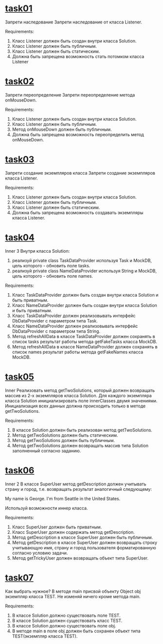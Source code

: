 # [task01](https://github.com/NikitaNasevich/javarush.ru/tree/main/level23/task01)

Запрети наследование
Запрети наследование от класса Listener.


Requirements:
1. Класс Listener должен быть создан внутри класса Solution.
2. Класс Listener должен быть публичным.
3. Класс Listener должен быть статическим.
4. Должна быть запрещена возможность стать потомком класса Listener

# [task02](https://github.com/NikitaNasevich/javarush.ru/tree/main/level23/task02)

Запрети переопределение
Запрети переопределение метода onMouseDown.


Requirements:
1. Класс Listener должен быть создан внутри класса Solution.
2. Класс Listener должен быть публичным.
3. Метод onMouseDown должен быть публичным.
4. Должна быть запрещена возможность переопределить метод onMouseDown.

# [task03](https://github.com/NikitaNasevich/javarush.ru/tree/main/level23/task03)

Запрети создание экземпляров класса
Запрети создание экземпляров класса Listener.


Requirements:
1. Класс Listener должен быть создан внутри класса Solution.
2. Класс Listener должен быть публичным.
3. Класс Listener должен быть статическим.
4. Должна быть запрещена возможность создавать экземпляры класса Listener.

# [task04](https://github.com/NikitaNasevich/javarush.ru/tree/main/level23/task04)

Inner 3
Внутри класса Solution:
1) реализуй private class TaskDataProvider используя Task и MockDB, цель которого - обновить поле tasks.
2) реализуй private class NameDataProvider используя String и MockDB, цель которого - обновить поле names.


Requirements:
1. Класс TaskDataProvider должен быть создан внутри класса Solution и быть приватным.
2. Класс NameDataProvider должен быть создан внутри класса Solution и быть приватным.
3. Класс TaskDataProvider должен реализовывать интерфейс DbDataProvider с параметром типа Task.
4. Класс NameDataProvider должен реализовывать интерфейс DbDataProvider с параметром типа String.
5. Метод refreshAllData в классе TaskDataProvider должен сохранять в список tasks результат работы метода getFakeTasks класса MockDB.
6. Метод refreshAllData в классе NameDataProvider должен сохранять в список names результат работы метода getFakeNames класса MockDB.

# [task05](https://github.com/NikitaNasevich/javarush.ru/tree/main/level23/task05)

Inner
Реализовать метод getTwoSolutions, который должен возвращать массив из 2-х экземпляров класса Solution.
Для каждого экземпляра класса Solution инициализировать поле innerClasses двумя значениями.
Инициализация всех данных должна происходить только в методе getTwoSolutions.


Requirements:
1. В классе Solution должен быть реализован метод getTwoSolutions.
2. Метод getTwoSolutions должен быть статическим.
3. Метод getTwoSolutions должен быть публичным.
4. Метод getTwoSolutions должен возвращать массив типа Solution заполненный согласно заданию.

# [task06](https://github.com/NikitaNasevich/javarush.ru/tree/main/level23/task06)

Inner 2
В классе SuperUser метод getDescription должен учитывать страну и город, т.е. возвращать результат аналогичный следующему:

My name is George. I'm from Seattle in the United States.

Используй возможности иннер класса.


Requirements:
1. Класс SuperUser должен быть приватным.
2. Класс SuperUser должен содержать метод getDescription.
3. Метод getDescription в классе SuperUser должен быть публичным.
4. Метод getDescription в классе SuperUser должен возвращать строку учитывающую имя, страну и город пользователя форматированную согласно условию задачи.
5. Метод getTrickyUser должен возвращать объект типа SuperUser.

# [task07](https://github.com/NikitaNasevich/javarush.ru/tree/main/level23/task07)

Как выбрать нужное?
В методе main присвой объекту Object obj экземпляр класса TEST.
Не изменяй ничего кроме метода main.


Requirements:
1. В классе Solution должно существовать поле TEST.
2. В классе Solution должен существовать класс TEST.
3. В классе Solution должно существовать поле obj.
4. В методе main в поле obj должен быть сохранен объект типа TEST(экземпляр класса TEST).
